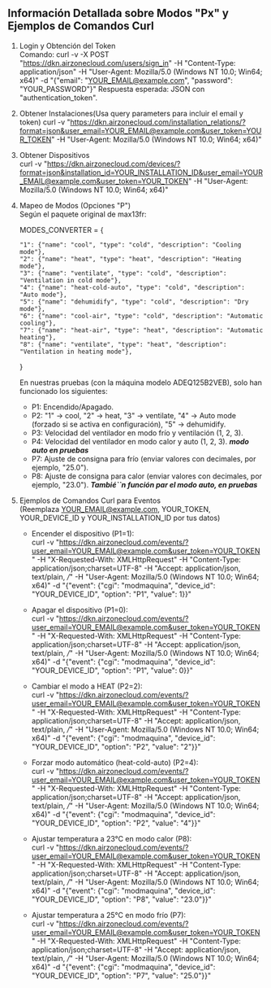 Información Detallada sobre Modos "Px" y Ejemplos de Comandos Curl
-------------------------------------------------------

1. Login y Obtención del Token  
   Comando:
   curl -v -X POST "https://dkn.airzonecloud.com/users/sign_in" -H "Content-Type: application/json" -H "User-Agent: Mozilla/5.0 (Windows NT 10.0; Win64; x64)" -d "{\"email\": \"YOUR_EMAIL@example.com\", \"password\": \"YOUR_PASSWORD\"}"
   Respuesta esperada: JSON con "authentication_token".

2. Obtener Instalaciones(Usa query parameters para incluir el email y token)
curl -v "https://dkn.airzonecloud.com/installation_relations/?format=json&user_email=YOUR_EMAIL@example.com&user_token=YOUR_TOKEN" -H "User-Agent: Mozilla/5.0 (Windows NT 10.0; Win64; x64)"

3. Obtener Dispositivos  
   curl -v "https://dkn.airzonecloud.com/devices/?format=json&installation_id=YOUR_INSTALLATION_ID&user_email=YOUR_EMAIL@example.com&user_token=YOUR_TOKEN" -H "User-Agent: Mozilla/5.0 (Windows NT 10.0; Win64; x64)"

4. Mapeo de Modos (Opciones "P")  
   Según el paquete original de max13fr:
   
   MODES_CONVERTER = {

       "1": {"name": "cool", "type": "cold", "description": "Cooling mode"},
       "2": {"name": "heat", "type": "heat", "description": "Heating mode"},
       "3": {"name": "ventilate", "type": "cold", "description": "Ventilation in cold mode"},
       "4": {"name": "heat-cold-auto", "type": "cold", "description": "Auto mode"},
       "5": {"name": "dehumidify", "type": "cold", "description": "Dry mode"},
       "6": {"name": "cool-air", "type": "cold", "description": "Automatic cooling"},
       "7": {"name": "heat-air", "type": "heat", "description": "Automatic heating"},
       "8": {"name": "ventilate", "type": "heat", "description": "Ventilation in heating mode"},
   }
   
   En nuestras pruebas (con la máquina modelo ADEQ125B2VEB), solo han funcionado los siguientes:
   - P1: Encendido/Apagado.
   - P2: "1" → cool, "2" → heat, "3" → ventilate, "4" → Auto mode (forzado si se activa en configuración), "5" → dehumidify.
   - P3: Velocidad del ventilador en modo frío y ventilación (1, 2, 3).
   - P4: Velocidad del ventilador en modo calor y auto (1, 2, 3). ***modo auto en pruebas***
   - P7: Ajuste de consigna para frío (enviar valores con decimales, por ejemplo, "25.0").
   - P8: Ajuste de consigna para calor (enviar valores con decimales, por ejemplo, "23.0"). ***Tambié``n función par el modo auto, en pruebas***

6. Ejemplos de Comandos Curl para Eventos  
   (Reemplaza YOUR_EMAIL@example.com, YOUR_TOKEN, YOUR_DEVICE_ID y YOUR_INSTALLATION_ID por tus datos)
   
   - Encender el dispositivo (P1=1):  
     curl -v "https://dkn.airzonecloud.com/events/?user_email=YOUR_EMAIL@example.com&user_token=YOUR_TOKEN" -H "X-Requested-With: XMLHttpRequest" -H "Content-Type: application/json;charset=UTF-8" -H "Accept: application/json, text/plain, */*" -H "User-Agent: Mozilla/5.0 (Windows NT 10.0; Win64; x64)" -d "{\"event\": {\"cgi\": \"modmaquina\", \"device_id\": \"YOUR_DEVICE_ID\", \"option\": \"P1\", \"value\": 1}}"
   
   - Apagar el dispositivo (P1=0):  
     curl -v "https://dkn.airzonecloud.com/events/?user_email=YOUR_EMAIL@example.com&user_token=YOUR_TOKEN" -H "X-Requested-With: XMLHttpRequest" -H "Content-Type: application/json;charset=UTF-8" -H "Accept: application/json, text/plain, */*" -H "User-Agent: Mozilla/5.0 (Windows NT 10.0; Win64; x64)" -d "{\"event\": {\"cgi\": \"modmaquina\", \"device_id\": \"YOUR_DEVICE_ID\", \"option\": \"P1\", \"value\": 0}}"
   
   - Cambiar el modo a HEAT (P2=2):  
     curl -v "https://dkn.airzonecloud.com/events/?user_email=YOUR_EMAIL@example.com&user_token=YOUR_TOKEN" -H "X-Requested-With: XMLHttpRequest" -H "Content-Type: application/json;charset=UTF-8" -H "Accept: application/json, text/plain, */*" -H "User-Agent: Mozilla/5.0 (Windows NT 10.0; Win64; x64)" -d "{\"event\": {\"cgi\": \"modmaquina\", \"device_id\": \"YOUR_DEVICE_ID\", \"option\": \"P2\", \"value\": \"2\"}}"
   
   - Forzar modo automático (heat-cold-auto) (P2=4):  
     curl -v "https://dkn.airzonecloud.com/events/?user_email=YOUR_EMAIL@example.com&user_token=YOUR_TOKEN" -H "X-Requested-With: XMLHttpRequest" -H "Content-Type: application/json;charset=UTF-8" -H "Accept: application/json, text/plain, */*" -H "User-Agent: Mozilla/5.0 (Windows NT 10.0; Win64; x64)" -d "{\"event\": {\"cgi\": \"modmaquina\", \"device_id\": \"YOUR_DEVICE_ID\", \"option\": \"P2\", \"value\": \"4\"}}"
   
   - Ajustar temperatura a 23°C en modo calor (P8):  
     curl -v "https://dkn.airzonecloud.com/events/?user_email=YOUR_EMAIL@example.com&user_token=YOUR_TOKEN" -H "X-Requested-With: XMLHttpRequest" -H "Content-Type: application/json;charset=UTF-8" -H "Accept: application/json, text/plain, */*" -H "User-Agent: Mozilla/5.0 (Windows NT 10.0; Win64; x64)" -d "{\"event\": {\"cgi\": \"modmaquina\", \"device_id\": \"YOUR_DEVICE_ID\", \"option\": \"P8\", \"value\": \"23.0\"}}"
   
   - Ajustar temperatura a 25°C en modo frío (P7):  
     curl -v "https://dkn.airzonecloud.com/events/?user_email=YOUR_EMAIL@example.com&user_token=YOUR_TOKEN" -H "X-Requested-With: XMLHttpRequest" -H "Content-Type: application/json;charset=UTF-8" -H "Accept: application/json, text/plain, */*" -H "User-Agent: Mozilla/5.0 (Windows NT 10.0; Win64; x64)" -d "{\"event\": {\"cgi\": \"modmaquina\", \"device_id\": \"YOUR_DEVICE_ID\", \"option\": \"P7\", \"value\": \"25.0\"}}"
